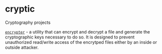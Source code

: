 # cryptic
Cryptography projects

[`encrypter`](https://github.com/natashamathur/cryptic/blob/master/encrypter/encrypter.py) - a utility that can encrypt and decrypt a file and generate the cryptographic keys necessary to do so. 
            It is designed to prevent unauthorized read/write access of the encrytped files either by an inside or 
            outside attacker.
